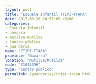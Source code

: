 ```yaml
---
layout: post
title: "Escuela Infantil TTIPI-TTAPA"
date: 2017-09-20 20:57:05 +0200
categories:
- Escuela Infantil
- navarra
- mutilva-mutiloa
- Centro público
- guarderia
name: "TTIPI-TTAPA"
province: "Navarra"
location: "Mutilva/Mutiloa"
code: "31014396"
type: "Centro público"
permalink: /guarderias/ttipi-ttapa.html
---
```

